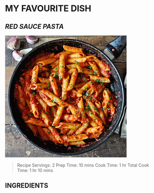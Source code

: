 # MY FAVOURITE DISH

## _RED SAUCE PASTA_

![Display picture](Photos/pasta.png)

>Recipe Servings: 2                            Prep Time: 10 mins
>Cook Time: 1 hr                               Total Cook Time: 1 hr 10 mins


## INGREDIENTS

